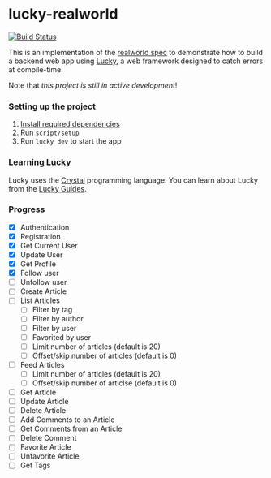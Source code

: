 # lucky-realworld

[![Build Status](https://travis-ci.org/HarrisonB/lucky-realworld.svg?branch=master)](https://travis-ci.org/HarrisonB/lucky-realworld)

This is an implementation of the [realworld spec](https://github.com/gothinkster/realworld) to demonstrate how to build a backend web app using [Lucky](https://luckyframework.org/), a web framework designed to catch errors at compile-time.

Note that *this project is still in active development*!

### Setting up the project

1. [Install required dependencies](http://luckyframework.org/guides/installing.html#install-required-dependencies)
1. Run `script/setup`
1. Run `lucky dev` to start the app

### Learning Lucky

Lucky uses the [Crystal](https://crystal-lang.org) programming language. You can learn about Lucky from the [Lucky Guides](http://luckyframework.org/guides).


### Progress

- [x] Authentication
- [x] Registration
- [x] Get Current User
- [x] Update User
- [x] Get Profile
- [x] Follow user
- [ ] Unfollow user
- [ ] Create Article
- [ ] List Articles
  - [ ] Filter by tag
  - [ ] Filter by author
  - [ ] Filter by user
  - [ ] Favorited by user
  - [ ] Limit number of articles (default is 20)
  - [ ] Offset/skip number of articles (default is 0)
- [ ] Feed Articles
  - [ ] Limit number of articles (default is 20)
  - [ ] Offset/skip number of articlse (default is 0)
- [ ] Get Article
- [ ] Update Article
- [ ] Delete Article
- [ ] Add Comments to an Article
- [ ] Get Comments from an Article
- [ ] Delete Comment
- [ ] Favorite Article
- [ ] Unfavorite Article
- [ ] Get Tags
